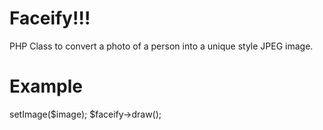 Faceify!!!
=======
PHP Class to convert a photo of a person into a unique style JPEG image.

Example
======
<?php
require_once 'Facify.php';
$image = 'sample.jpg';
$faceify = new Facify();
$faceify->setImage($image);
$faceify->draw();
